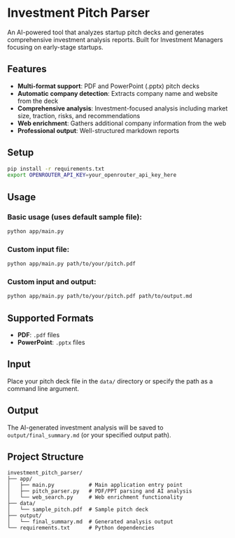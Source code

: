# Investment Pitch Parser

An AI-powered tool that analyzes startup pitch decks and generates comprehensive investment analysis reports. Built for Investment Managers focusing on early-stage startups.

## Features

- **Multi-format support**: PDF and PowerPoint (.pptx) pitch decks
- **Automatic company detection**: Extracts company name and website from the deck
- **Comprehensive analysis**: Investment-focused analysis including market size, traction, risks, and recommendations
- **Web enrichment**: Gathers additional company information from the web
- **Professional output**: Well-structured markdown reports

## Setup

```bash
pip install -r requirements.txt
export OPENROUTER_API_KEY=your_openrouter_api_key_here
```

## Usage

### Basic usage (uses default sample file):
```bash
python app/main.py
```

### Custom input file:
```bash
python app/main.py path/to/your/pitch.pdf
```

### Custom input and output:
```bash
python app/main.py path/to/your/pitch.pdf path/to/output.md
```

## Supported Formats

- **PDF**: `.pdf` files
- **PowerPoint**: `.pptx` files

## Input

Place your pitch deck file in the `data/` directory or specify the path as a command line argument.

## Output

The AI-generated investment analysis will be saved to `output/final_summary.md` (or your specified output path).

## Project Structure

```
investment_pitch_parser/
├── app/
│   ├── main.py           # Main application entry point
│   ├── pitch_parser.py   # PDF/PPT parsing and AI analysis
│   └── web_search.py     # Web enrichment functionality
├── data/
│   └── sample_pitch.pdf  # Sample pitch deck
├── output/
│   └── final_summary.md  # Generated analysis output
└── requirements.txt      # Python dependencies
```
